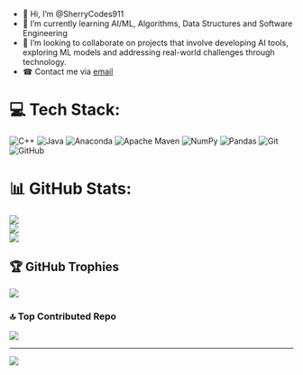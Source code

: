 - 👋 Hi, I’m @SherryCodes911
- 🌱 I’m currently learning AI/ML, Algorithms, Data Structures and Software Engineering
- 💞️ I’m looking to collaborate on projects that involve developing AI tools, exploring ML models and addressing real-world challenges through technology.
- ☎  Contact me via <a href="mailto:shahriyarphulpoto@gmail.com">email</a>


# 💻 Tech Stack:
![C++](https://img.shields.io/badge/c++-%2300599C.svg?style=for-the-badge&logo=c%2B%2B&logoColor=white) ![Java](https://img.shields.io/badge/java-%23ED8B00.svg?style=for-the-badge&logo=openjdk&logoColor=white) ![Anaconda](https://img.shields.io/badge/Anaconda-%2344A833.svg?style=for-the-badge&logo=anaconda&logoColor=white) ![Apache Maven](https://img.shields.io/badge/Apache%20Maven-C71A36?style=for-the-badge&logo=Apache%20Maven&logoColor=white) ![NumPy](https://img.shields.io/badge/numpy-%23013243.svg?style=for-the-badge&logo=numpy&logoColor=white) ![Pandas](https://img.shields.io/badge/pandas-%23150458.svg?style=for-the-badge&logo=pandas&logoColor=white) ![Git](https://img.shields.io/badge/git-%23F05033.svg?style=for-the-badge&logo=git&logoColor=white) ![GitHub](https://img.shields.io/badge/github-%23121011.svg?style=for-the-badge&logo=github&logoColor=white)
# 📊 GitHub Stats:
![](https://github-readme-stats.vercel.app/api?username=SherryCodes911&theme=dark&hide_border=false&include_all_commits=false&count_private=false)<br/>
![](https://github-readme-streak-stats.herokuapp.com/?user=SherryCodes911&theme=dark&hide_border=false)<br/>
![](https://github-readme-stats.vercel.app/api/top-langs/?username=SherryCodes911&theme=dark&hide_border=false&include_all_commits=false&count_private=false&layout=compact)

## 🏆 GitHub Trophies
![](https://github-profile-trophy.vercel.app/?username=SherryCodes911&theme=dark&no-frame=true&no-bg=true&margin-w=4)

### 🔝 Top Contributed Repo
![](https://github-contributor-stats.vercel.app/api?username=SherryCodes911&limit=5&theme=transparent&combine_all_yearly_contributions=true)

---
[![](https://visitcount.itsvg.in/api?id=SherryCodes911&icon=1&color=0)](https://visitcount.itsvg.in)

<!-- Proudly created with GPRM ( https://gprm.itsvg.in ) -->

<!---
SherryCodes911/SherryCodes911 is a ✨ special ✨ repository because its `README.md` (this file) appears on your GitHub profile.
You can click the Preview link to take a look at your changes.
--->
